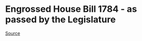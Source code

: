 # Engrossed House Bill 1784 - as passed by the Legislature

[Source](http://lawfilesext.leg.wa.gov/biennium/2021-22/Pdf/Bills/House%20Passed%20Legislature/1784.PL.pdf)